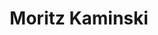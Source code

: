 ---
avatar: /images/people/moritz.jpg
avatar_small: /images/people/moritz_small.jpg
bio: ''
homepage: null
instagram: null
linkedin: null
title: Moritz Kaminski
twitter: https://x.com/moritzkaminski
type: guest
username: moritz
youtube: null
---